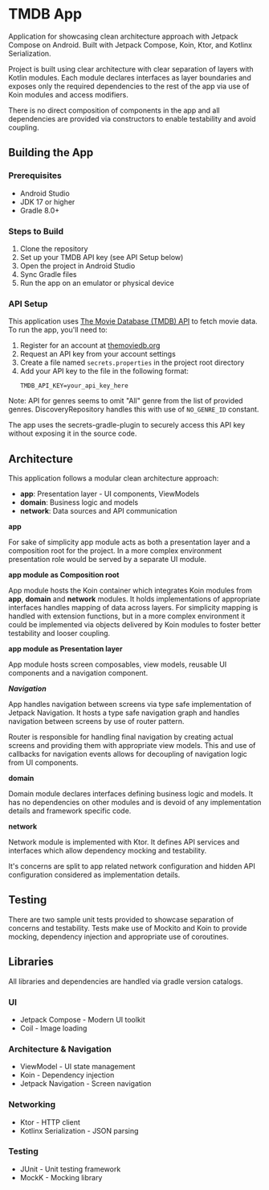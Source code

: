 # TMDB App

Application for showcasing clean architecture approach with Jetpack Compose on Android. Built with Jetpack Compose, Koin, Ktor, and Kotlinx Serialization.

Project is built using clear architecture with clear separation of layers with Kotlin modules. Each module declares interfaces as layer boundaries and exposes only the required dependencies to the rest of the app via use of Koin modules and access modifiers.

There is no direct composition of components in the app and all dependencies are provided via constructors to enable testability and avoid coupling.

## Building the App

### Prerequisites
- Android Studio
- JDK 17 or higher
- Gradle 8.0+

### Steps to Build
1. Clone the repository
2. Set up your TMDB API key (see API Setup below)
3. Open the project in Android Studio
4. Sync Gradle files
5. Run the app on an emulator or physical device

### API Setup                                                                                                                                                                                                   
This application uses [The Movie Database (TMDB) API](https://www.themoviedb.org/3/) to fetch movie data. To run the app, you'll need to:                                                                       
                                                                                                                                                                                                                
1. Register for an account at [themoviedb.org](https://www.themoviedb.org/signup)                                                                                                                               
2. Request an API key from your account settings                                                                                                                                                                
3. Create a file named `secrets.properties` in the project root directory                                                                                                                                       
4. Add your API key to the file in the following format:                                                                                                                                                        
   ```                                                                                                                                                                                                          
   TMDB_API_KEY=your_api_key_here                                                                                                                                                                               
   ```                                                       
   
Note: API for genres seems to omit "All" genre from the list of provided genres. DiscoveryRepository handles this with use of `NO_GENRE_ID` constant.                                                                                                                                                   
                                                                                                                                                                                                                
The app uses the secrets-gradle-plugin to securely access this API key without exposing it in the source code.

## Architecture

This application follows a modular clean architecture approach:

- **app**: Presentation layer - UI components, ViewModels
- **domain**: Business logic and models
- **network**: Data sources and API communication

**app**

For sake of simplicity app module acts as both a presentation layer and a composition root for the project. In a more complex environment presentation role would be served by a separate UI module.

**app module as Composition root**

App module hosts the Koin container which integrates Koin modules from **app**, **domain** and **network** modules. It holds implementations of appropriate interfaces handles mapping of data across layers.
For simplicity mapping is handled with extension functions, but in a more complex environment it could be implemented via objects delivered by Koin modules to foster better testability and looser coupling.

**app module as Presentation layer**

App module hosts screen composables, view models, reusable UI components and a navigation component.

***Navigation***

App handles navigation between screens via type safe implementation of Jetpack Navigation. It hosts a type safe navigation graph and handles navigation between screens by use of router pattern.

Router is responsible for handling final navigation by creating actual screens and providing them with appropriate view models. This and use of callbacks for navigation events allows for decoupling of navigation logic from UI components.

**domain**

Domain module declares interfaces defining business logic and models. It has no dependencies on other modules and is devoid of any implementation details and framework specific code.

**network**

Network module is implemented with Ktor. It defines API services and interfaces which allow dependency mocking and testability.

It's concerns are split to app related network configuration and hidden API configuration considered as implementation details.

## Testing

There are two sample unit tests provided to showcase separation of concerns and testability. Tests make use of Mockito and Koin to provide mocking, dependency injection and appropriate use of coroutines.

## Libraries

All libraries and dependencies are handled via gradle version catalogs.

### UI
- Jetpack Compose - Modern UI toolkit
- Coil - Image loading

### Architecture & Navigation
- ViewModel - UI state management
- Koin - Dependency injection
- Jetpack Navigation - Screen navigation

### Networking
- Ktor - HTTP client
- Kotlinx Serialization - JSON parsing

### Testing
- JUnit - Unit testing framework
- MockK - Mocking library